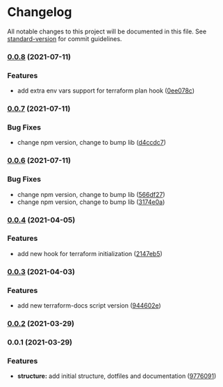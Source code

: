 # Changelog

All notable changes to this project will be documented in this file. See [standard-version](https://github.com/conventional-changelog/standard-version) for commit guidelines.

### [0.0.8](https://github.com/Excoriate/terraform-precommit-hooks/compare/v0.0.7...v0.0.8) (2021-07-11)


### Features

* add extra env vars support for terraform plan hook ([0ee078c](https://github.com/Excoriate/terraform-precommit-hooks/commit/0ee078cf77234112d7eb90c90470865887e9a69f))

### [0.0.7](https://github.com/Excoriate/terraform-precommit-hooks/compare/v0.0.6...v0.0.7) (2021-07-11)


### Bug Fixes

* change npm version, change to bump lib ([d4ccdc7](https://github.com/Excoriate/terraform-precommit-hooks/commit/d4ccdc7752c975d57a29c5f622f09065719f6d31))

### [0.0.6](https://github.com/Excoriate/terraform-precommit-hooks/compare/v0.0.5...v0.0.6) (2021-07-11)


### Bug Fixes

* change npm version, change to bump lib ([566df27](https://github.com/Excoriate/terraform-precommit-hooks/commit/566df27e3addb07a203e1a8fa790f67753cfbe47))
* change npm version, change to bump lib ([3174e0a](https://github.com/Excoriate/terraform-precommit-hooks/commit/3174e0a482d38f09e7beff1dc2afc05dadb2d44e))

### [0.0.4](https://github.com/Excoriate/terraform-precommit-hooks/compare/v0.0.3...v0.0.4) (2021-04-05)


### Features

* add new hook for terraform initialization ([2147eb5](https://github.com/Excoriate/terraform-precommit-hooks/commit/2147eb5d984baeba423582d9c0f11dc5e40ec45e))

### [0.0.3](https://github.com/Excoriate/terraform-precommit-hooks/compare/v0.0.2...v0.0.3) (2021-04-03)


### Features

* add new terraform-docs script version ([944602e](https://github.com/Excoriate/terraform-precommit-hooks/commit/944602e78b2e4d825241bb10ded7e9db15c6cce8))

### [0.0.2](https://github.com/Excoriate/terraform-precommit-hooks/compare/v0.0.1...v0.0.2) (2021-03-29)

### 0.0.1 (2021-03-29)


### Features

* **structure:** add initial structure, dotfiles and documentation ([9776091](https://github.com/Excoriate/terraform-precommit-hooks/commit/977609111fce5f31199cf7fa14904e4c8e94f677))
